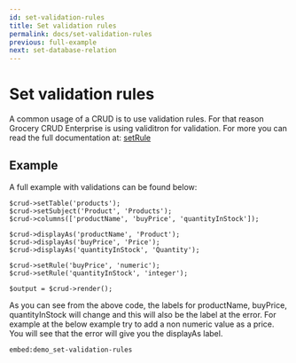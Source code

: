 ```yaml
---
id: set-validation-rules
title: Set validation rules
permalink: docs/set-validation-rules
previous: full-example
next: set-database-relation
---
```


# Set validation rules

A common usage of a CRUD is to use validation rules. 
For that reason Grocery CRUD Enterprise is using validitron for validation. 
For more you can read the full documentation at: [setRule](/docs/set-rule)

## Example

A full example with validations can be found below:
<pre><code class="language-php">$crud->setTable('products');
$crud->setSubject('Product', 'Products');
$crud->columns(['productName', 'buyPrice', 'quantityInStock']);

$crud->displayAs('productName', 'Product');
$crud->displayAs('buyPrice', 'Price');
$crud->displayAs('quantityInStock', 'Quantity');

$crud->setRule('buyPrice', 'numeric');
$crud->setRule('quantityInStock', 'integer');

$output = $crud->render();
</code></pre>

As you can see from the above code, the labels for productName, buyPrice, quantityInStock will change and this will also be the label at the error. For example at the below example try to add a non numeric value as a price. You will see that the error will give you the displayAs label.

`embed:demo_set-validation-rules`